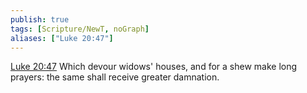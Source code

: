 ```yaml
---
publish: true
tags: [Scripture/NewT, noGraph]
aliases: ["Luke 20:47"]
---
```

[Luke 20:47](https://churchofjesuschrist.org/study/scriptures/nt/luke/20?lang=eng&id=p47#p47) Which devour widows' houses, and for a shew make long prayers: the same shall receive greater damnation.




